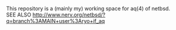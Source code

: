 This repository is a (mainly my) working space for aq(4) of netbsd.  
SEE ALSO http://www.nerv.org/netbsd/?q=branch%3AMAIN+user%3Aryo+if_aq
